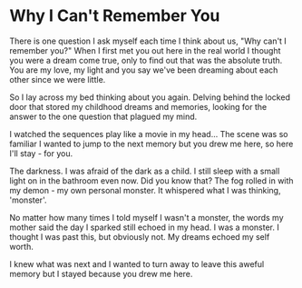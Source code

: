 # Why I Can't Remember You
There is  one question I ask myself each time I think about us, "Why can't I remember you?" When I first met you out here in the real world I thought you were a dream come true, only to find out that was the absolute truth.  You are my love, my light and you say we've been dreaming about each other since we were little.
 
So I lay across my bed thinking about you again. Delving behind the locked door that stored my childhood dreams and memories, looking for the answer to the one question that plagued my mind.

I watched the sequences play like a movie in my head... The scene was so familiar I wanted to jump to the next memory but you drew me here, so here I'll stay - for you.

The darkness.  I was afraid of the dark as a child.  I still sleep with a small light on in the bathroom even now.  Did you know that?  The fog rolled in with my demon - my own personal monster.  It whispered what I was thinking, 'monster'.  

No matter how many times I told myself I wasn't a monster, the words my mother said the day I sparked still echoed in my head.  I was a monster.  I thought I was past this, but obviously not.  My dreams echoed my self worth.

I knew what was next and I wanted to turn away to leave this aweful memory but I stayed because you drew me here.



<!--stackedit_data:
eyJoaXN0b3J5IjpbLTE1MTcxNTUyNTEsMjA3MjcyMjA2NywtOT
Y4MjEzNV19
-->